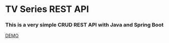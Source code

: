 # TV Series REST API
### This is a very simple CRUD REST API with Java and Spring Boot

[DEMO](https://emiscode-tv-series-api.herokuapp.com/swagger-ui.html#/series45resource)
